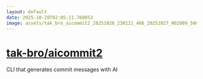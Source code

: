 ```yaml
---
layout: default
date: 2025-10-28T02:05:11.768053
image: assets/tak_bro_aicommit2_20251026_230121_466_20251027_002009_5009a9--20251027T012018471--cropped.png
---
```


# [tak-bro/aicommit2](https://github.com/tak-bro/aicommit2/)

CLI that generates commit messages with AI

